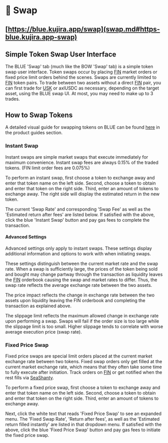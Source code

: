 # 🔀 Swap

## [https://blue.kujira.app/swap](swap.md#https-blue.kujira.app-swap)

## Simple Token Swap User Interface

The BLUE 'Swap' tab (much like the BOW 'Swap' tab) is a simple token swap user interface. Token swaps occur by placing [FIN](../fin/) market orders or fixed price limit orders behind the scenes. Swaps are currently limited to [FIN](../fin/) token pairs. To trade between two assets without a direct [FIN](../fin/) pair, you can first trade for [USK](../usk-stablecoin.md) or axlUSDC as necessary, depending on the target asset, using the BLUE swap UI. At most, you may need to make up to 3 trades.

## How to Swap Tokens

A detailed visual guide for swapping tokens on BLUE can be found [here](product-guides/how-to-swap-tokens.md) in the product guides section.&#x20;

### Instant Swap

Instant swaps are simple market swaps that execute immediately for maximum convenience. Instant swap fees are always 0.15% of the traded tokens. (FIN limit order fees are 0.075%)

To perform an instant swap, first choose a token to exchange away and enter that token name on the left side. Second, choose a token to obtain and enter that token on the right side. Third, enter an amount of tokens to exchange away. The right side will display the estimated return in the new token.

The current 'Swap Rate' and corresponding 'Swap Fee' as well as the 'Estimated return after fees' are listed below. If satisfied with the above, click the blue 'Instant Swap' button and pay gas fees to complete the transaction.

#### Advanced Settings

Advanced settings only apply to instant swaps. These settings display additional information and options to work with when initiating swaps.

These settings distinguish between the current market rate and the swap rate. When a swap is sufficiently large, the prices of the token being sold and bought may change partway through the transaction as liquidity leaves the [FIN](https://fin.kujira.app/) orderbook causing the swap and market rates to differ. Thus, the swap rate reflects the average exchange rate between the two assets.&#x20;

The price impact reflects the change in exchange rate between the two assets upon liquidity leaving the FIN orderbook and completing the transaction as explained above.

The slippage limit reflects the maximum allowed change in exchange rate upon performing a swap. Swaps will fail if the order size is too large while the slippage limit is too small. Higher slippage tends to correlate with worse average execution price (swap rate).   &#x20;

### Fixed Price Swap

Fixed price swaps are special limit orders placed at the current market exchange rate between two tokens. Fixed swap orders only get filled at the current market exchange rate, which means that they often take some time to fully execute after initiation. Track orders on [FIN](https://fin.kujira.app/) or get notified when the rest fills via [SeaShanty](../../governance/capybara-labs.md).

To perform a fixed price swap, first choose a token to exchange away and enter that token name on the left side. Second, choose a token to obtain and enter that token on the right side. Third, enter an amount of tokens to exchange away.

Next, click the white text that reads 'Fixed Price Swap' to see an expanded menu. The 'Fixed Swap Rate', 'Return after fees', as well as the 'Estimated return filled instantly' are listed in that dropdown menu. If satisfied with the above, click the blue 'Fixed Price Swap' button and pay gas fees to initiate the fixed price swap.

